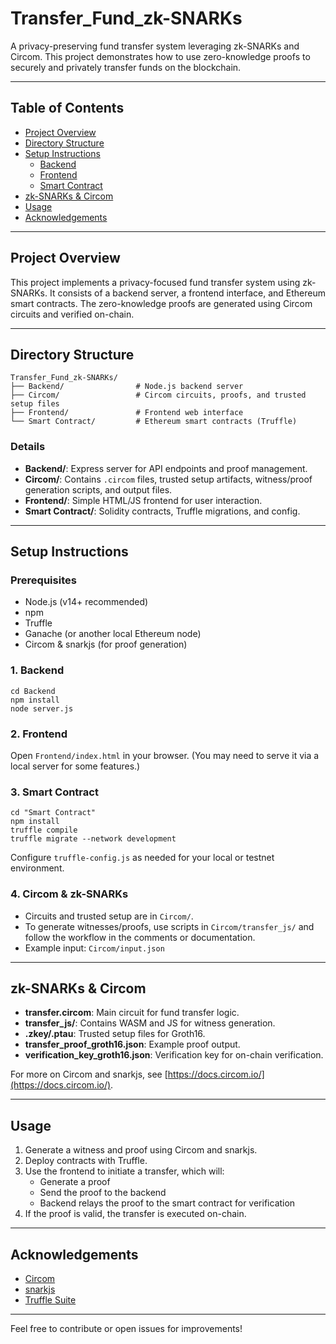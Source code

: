 # Transfer_Fund_zk-SNARKs

A privacy-preserving fund transfer system leveraging zk-SNARKs and Circom. This project demonstrates how to use zero-knowledge proofs to securely and privately transfer funds on the blockchain.

---

## Table of Contents

- [Project Overview](#project-overview)
- [Directory Structure](#directory-structure)
- [Setup Instructions](#setup-instructions)
  - [Backend](#backend)
  - [Frontend](#frontend)
  - [Smart Contract](#smart-contract)
- [zk-SNARKs & Circom](#zk-snarks--circom)
- [Usage](#usage)
- [Acknowledgements](#acknowledgements)

---

## Project Overview

This project implements a privacy-focused fund transfer system using zk-SNARKs. It consists of a backend server, a frontend interface, and Ethereum smart contracts. The zero-knowledge proofs are generated using Circom circuits and verified on-chain.

---

## Directory Structure

```
Transfer_Fund_zk-SNARKs/
├── Backend/                # Node.js backend server
├── Circom/                 # Circom circuits, proofs, and trusted setup files
├── Frontend/               # Frontend web interface
└── Smart Contract/         # Ethereum smart contracts (Truffle)
```

### Details

- **Backend/**: Express server for API endpoints and proof management.
- **Circom/**: Contains `.circom` files, trusted setup artifacts, witness/proof generation scripts, and output files.
- **Frontend/**: Simple HTML/JS frontend for user interaction.
- **Smart Contract/**: Solidity contracts, Truffle migrations, and config.

---

## Setup Instructions

### Prerequisites

- Node.js (v14+ recommended)
- npm
- Truffle
- Ganache (or another local Ethereum node)
- Circom & snarkjs (for proof generation)

### 1. Backend

```
cd Backend
npm install
node server.js
```

### 2. Frontend

Open `Frontend/index.html` in your browser. (You may need to serve it via a local server for some features.)

### 3. Smart Contract

```
cd "Smart Contract"
npm install
truffle compile
truffle migrate --network development
```

Configure `truffle-config.js` as needed for your local or testnet environment.

### 4. Circom & zk-SNARKs

- Circuits and trusted setup are in `Circom/`.
- To generate witnesses/proofs, use scripts in `Circom/transfer_js/` and follow the workflow in the comments or documentation.
- Example input: `Circom/input.json`

---

## zk-SNARKs & Circom

- **transfer.circom**: Main circuit for fund transfer logic.
- **transfer_js/**: Contains WASM and JS for witness generation.
- **.zkey/.ptau**: Trusted setup files for Groth16.
- **transfer_proof_groth16.json**: Example proof output.
- **verification_key_groth16.json**: Verification key for on-chain verification.

For more on Circom and snarkjs, see [https://docs.circom.io/](https://docs.circom.io/).

---

## Usage

1. Generate a witness and proof using Circom and snarkjs.
2. Deploy contracts with Truffle.
3. Use the frontend to initiate a transfer, which will:
   - Generate a proof
   - Send the proof to the backend
   - Backend relays the proof to the smart contract for verification
4. If the proof is valid, the transfer is executed on-chain.

---

## Acknowledgements

- [Circom](https://github.com/iden3/circom)
- [snarkjs](https://github.com/iden3/snarkjs)
- [Truffle Suite](https://www.trufflesuite.com/)

---

Feel free to contribute or open issues for improvements!
